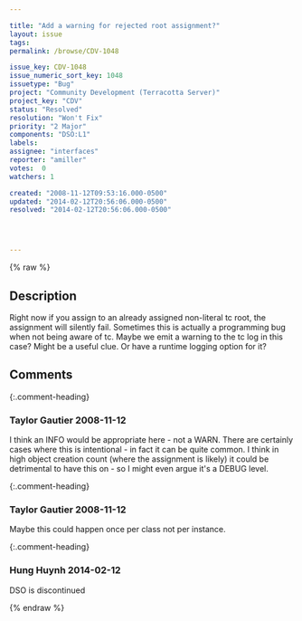 ```yaml
---

title: "Add a warning for rejected root assignment?"
layout: issue
tags: 
permalink: /browse/CDV-1048

issue_key: CDV-1048
issue_numeric_sort_key: 1048
issuetype: "Bug"
project: "Community Development (Terracotta Server)"
project_key: "CDV"
status: "Resolved"
resolution: "Won't Fix"
priority: "2 Major"
components: "DSO:L1"
labels: 
assignee: "interfaces"
reporter: "amiller"
votes:  0
watchers: 1

created: "2008-11-12T09:53:16.000-0500"
updated: "2014-02-12T20:56:06.000-0500"
resolved: "2014-02-12T20:56:06.000-0500"




---
```


{% raw %}

## Description

<div markdown="1" class="description">

Right now if you assign to an already assigned non-literal tc root, the assignment will silently fail.  Sometimes this is actually a programming bug when not being aware of tc.  Maybe we emit a warning to the tc log in this case?  Might be a useful clue.  Or have a runtime logging option for it?

</div>

## Comments


{:.comment-heading}
### **Taylor Gautier** <span class="date">2008-11-12</span>

<div markdown="1" class="comment">

I think an INFO would be appropriate here - not a WARN.  There are certainly cases where this is intentional - in fact it can be quite common.  I think in high object creation count (where the assignment is likely) it could be detrimental to have this on - so I might even argue it's a DEBUG level.



</div>


{:.comment-heading}
### **Taylor Gautier** <span class="date">2008-11-12</span>

<div markdown="1" class="comment">

Maybe this could happen once per class not per instance.

</div>


{:.comment-heading}
### **Hung Huynh** <span class="date">2014-02-12</span>

<div markdown="1" class="comment">

DSO is discontinued

</div>



{% endraw %}
